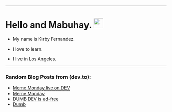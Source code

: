
<img src="https://komarev.com/ghpvc/?username=kirbygit&style=flat-square&color=blue" alt=""/>

---
<h1>
  Hello and Mabuhay.
  <img src="https://media.giphy.com/media/hvRJCLFzcasrR4ia7z/giphy.gif" width="30px"/>
</h1>

- My name is Kirby Fernandez.

- I love to learn.

- I live in Los Angeles.

---

### Random Blog Posts from (dev.to):
<!-- BLOG-POST-LIST:START -->
- [Meme Monday live on DEV](https://dev.to/ben/meme-monday-live-on-dev-k16)
- [Meme Monday](https://dev.to/ben/meme-monday-9dh)
- [DUMB DEV is ad-free](https://dev.to/ben/dumb-dev-is-ad-free-237j)
- [Dumb](https://dev.to/ben/dumb-2cib)
<!-- BLOG-POST-LIST:END -->
